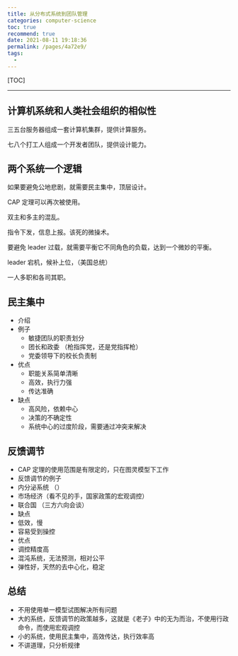 ```yaml
---
title: 从分布式系统到团队管理
categories: computer-science
toc: true
recommend: true
date: 2021-08-11 19:18:36
permalink: /pages/4a72e9/
tags: 
  - 
---
```


<!--
主题：分布式系统的两种模型，应用到团队管理上
看点：将管理学和社会学转换成自然科学的理论
参考文章：
解决问题：无中心团队造成的混乱
文章类型: 议论文
-->

[TOC]

-----------

## 计算机系统和人类社会组织的相似性



三五台服务器组成一套计算机集群，提供计算服务。

七八个打工人组成一个开发者团队，提供设计能力。





## 两个系统一个逻辑

如果要避免公地悲剧，就需要民主集中，顶层设计。

CAP 定理可以再次被使用。

双主和多主的混乱。

指令下发，信息上报。该死的微操术。

要避免 leader 过载，就需要平衡它不同角色的负载，达到一个微妙的平衡。

leader 宕机，候补上位，（美国总统）

一人多职和各司其职。



## 民主集中

- 介绍
- 例子
	- 敏捷团队的职责划分
  - 团长和政委 （枪指挥党，还是党指挥枪）
  - 党委领导下的校长负责制
- 优点
  - 职能关系简单清晰
  - 高效，执行力强
  - 传达准确
- 缺点
  - 高风险，依赖中心
  - 决策的不确定性
  - 系统中心的过度阶段，需要通过冲突来解决

## 反馈调节

- CAP 定理的使用范围是有限定的，只在图灵模型下工作
- 反馈调节的例子
 - 内分泌系统 （）
 - 市场经济（看不见的手，国家政策的宏观调控）
 - 联合国 （三方六向会谈）
- 缺点
 - 低效，慢
 - 容易受到操控
- 优点
 - 调控精度高
 - 混沌系统，无法预测，相对公平
 - 弹性好，天然的去中心化，稳定

## 总结

- 不用使用单一模型试图解决所有问题
- 大的系统，反馈调节的政策越多，这就是《老子》中的无为而治，不使用行政命令，而使用宏观调控
- 小的系统，使用民主集中，高效传达，执行效率高
- 不讲道理，只分析规律
